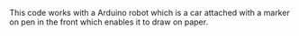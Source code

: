 This code works with a Arduino robot which is a car attached with a marker on pen in the front which enables it to draw on paper.
